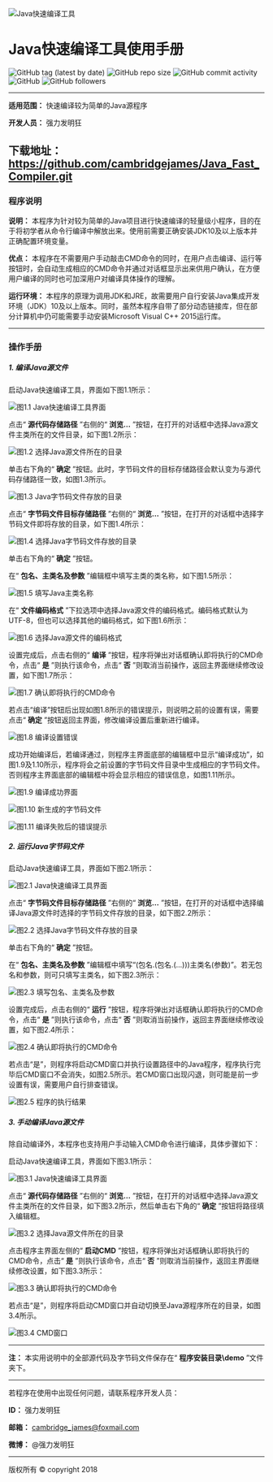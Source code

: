 ![Java快速编译工具](http://upload-images.jianshu.io/upload_images/13775732-a537d606fea4ddb0?imageMogr2/auto-orient/strip%7CimageView2/2/w/1240)
# Java快速编译工具使用手册
![GitHub tag (latest by date)](https://img.shields.io/github/v/tag/cambridgejames/JavaFastCompiler?color=red)
![GitHub repo size](https://img.shields.io/github/repo-size/cambridgejames/JavaFastCompiler?color=yellow)
![GitHub commit activity](https://img.shields.io/github/commit-activity/w/cambridgejames/JavaFastCompiler)
![GitHub](https://img.shields.io/github/license/cambridgejames/JavaFastCompiler)
![GitHub followers](https://img.shields.io/github/followers/cambridgejames?label=Follow&style=social)

---
**适用范围：** 快速编译较为简单的Java源程序

**开发人员：** 强力发明狂

**下载地址：** https://github.com/cambridgejames/Java_Fast_Compiler.git
---

### 程序说明

**说明：** 本程序为针对较为简单的Java项目进行快速编译的轻量级小程序，目的在于将初学者从命令行编译中解放出来。使用前需要正确安装JDK10及以上版本并正确配置环境变量。

**优点：** 本程序在不需要用户手动敲击CMD命令的同时，在用户点击编译、运行等按钮时，会自动生成相应的CMD命令并通过对话框显示出来供用户确认，在方便用户编译的同时也可加深用户对编译具体操作的理解。

**运行环境：** 本程序的原理为调用JDK和JRE，故需要用户自行安装Java集成开发环境（JDK）10及以上版本。同时，虽然本程序自带了部分动态链接库，但在部分计算机中仍可能需要手动安装Microsoft Visual C++ 2015运行库。

---

### 操作手册

##### 1. 编译Java源文件

启动Java快速编译工具，界面如下图1.1所示：

![图1.1 Java快速编译工具界面](http://upload-images.jianshu.io/upload_images/13775732-76f32e1778532c75?imageMogr2/auto-orient/strip%7CimageView2/2/w/1240)

点击“ **源代码存储路径** ”右侧的“ **浏览…** ”按钮，在打开的对话框中选择Java源文件主类所在的文件目录，如下图1.2所示：

![图1.2 选择Java源文件所在的目录](http://upload-images.jianshu.io/upload_images/13775732-80e406979b9b9c40?imageMogr2/auto-orient/strip%7CimageView2/2/w/1240)

单击右下角的“ **确定** ”按钮。此时，字节码文件的目标存储路径会默认变为与源代码存储路径一致，如图1.3所示。

![图1.3 Java字节码文件存放的目录](http://upload-images.jianshu.io/upload_images/13775732-bf46401bc05a745c?imageMogr2/auto-orient/strip%7CimageView2/2/w/1240)

点击“ **字节码文件目标存储路径** ”右侧的“ **浏览…** ”按钮，在打开的对话框中选择字节码文件即将存放的目录，如下图1.4所示：

![图1.4 选择Java字节码文件存放的目录](http://upload-images.jianshu.io/upload_images/13775732-1158277dadf2a1c8?imageMogr2/auto-orient/strip%7CimageView2/2/w/1240)

单击右下角的“ **确定** ”按钮。

在“ **包名、主类名及参数** ”编辑框中填写主类的类名称，如下图1.5所示：

![图1.5 填写Java主类名称](http://upload-images.jianshu.io/upload_images/13775732-d1732ab4530696bf?imageMogr2/auto-orient/strip%7CimageView2/2/w/1240)

在“ **文件编码格式** ”下拉选项中选择Java源文件的编码格式。编码格式默认为UTF-8，但也可以选择其他的编码格式，如下图1.6所示：

![图1.6 选择Java源文件的编码格式](http://upload-images.jianshu.io/upload_images/13775732-3aad6869f94d37f5?imageMogr2/auto-orient/strip%7CimageView2/2/w/1240)

设置完成后，点击右侧的“ **编译** ”按钮，程序将弹出对话框确认即将执行的CMD命令，点击“ **是** ”则执行该命令，点击“ **否** ”则取消当前操作，返回主界面继续修改设置，如下图1.7所示：

![图1.7 确认即将执行的CMD命令](http://upload-images.jianshu.io/upload_images/13775732-31bb42ec357233ca?imageMogr2/auto-orient/strip%7CimageView2/2/w/1240)

若点击“编译”按钮后出现如图1.8所示的错误提示，则说明之前的设置有误，需要点击“ **确定** ”按钮返回主界面，修改编译设置后重新进行编译。

![图1.8 编译设置错误](http://upload-images.jianshu.io/upload_images/13775732-25824d39263c40fd?imageMogr2/auto-orient/strip%7CimageView2/2/w/1240)

成功开始编译后，若编译通过，则程序主界面底部的编辑框中显示“编译成功”，如图1.9及1.10所示，程序将会之前设置的字节码文件目录中生成相应的字节码文件。否则程序主界面底部的编辑框中将会显示相应的错误信息，如图1.11所示。

![图1.9 编译成功界面](http://upload-images.jianshu.io/upload_images/13775732-a3bfe6e5549594d5?imageMogr2/auto-orient/strip%7CimageView2/2/w/1240)

![图1.10 新生成的字节码文件](http://upload-images.jianshu.io/upload_images/13775732-1b826a19d3932327?imageMogr2/auto-orient/strip%7CimageView2/2/w/1240)

![图1.11 编译失败后的错误提示](http://upload-images.jianshu.io/upload_images/13775732-b025cd0c5fe020e9?imageMogr2/auto-orient/strip%7CimageView2/2/w/1240)

##### 2. 运行Java字节码文件

启动Java快速编译工具，界面如下图2.1所示：

![图2.1 Java快速编译工具界面](http://upload-images.jianshu.io/upload_images/13775732-b6a648b44563665e?imageMogr2/auto-orient/strip%7CimageView2/2/w/1240)

点击“ **字节码文件目标存储路径** ”右侧的“ **浏览…** ”按钮，在打开的对话框中选择编译Java源文件时选择的字节码文件存放的目录，如下图2.2所示：

![图2.2 选择Java字节码文件存放的目录](http://upload-images.jianshu.io/upload_images/13775732-5ce3975d7a793188?imageMogr2/auto-orient/strip%7CimageView2/2/w/1240)

单击右下角的“ **确定** ”按钮。

在“ **包名、主类名及参数** ”编辑框中填写“(包名.(包名.(...)))主类名(参数)”。若无包名和参数，则可只填写主类名，如下图2.3所示：

![图2.3 填写包名、主类名及参数](http://upload-images.jianshu.io/upload_images/13775732-add2096a8e377e75?imageMogr2/auto-orient/strip%7CimageView2/2/w/1240)

设置完成后，点击右侧的“ **运行** ”按钮，程序将弹出对话框确认即将执行的CMD命令，点击“ **是** ”则执行该命令，点击“ **否** ”则取消当前操作，返回主界面继续修改设置，如下图2.4所示：

![图2.4 确认即将执行的CMD命令](http://upload-images.jianshu.io/upload_images/13775732-322bb3d241b6e508?imageMogr2/auto-orient/strip%7CimageView2/2/w/1240)

若点击“是”，则程序将启动CMD窗口并执行设置路径中的Java程序，程序执行完毕后CMD窗口不会消失，如图2.5所示。若CMD窗口出现闪退，则可能是前一步设置有误，需要用户自行排查错误。

![图2.5 程序的执行结果](http://upload-images.jianshu.io/upload_images/13775732-d17d75dd2d88d4ea?imageMogr2/auto-orient/strip%7CimageView2/2/w/1240)

##### 3. 手动编译Java源文件

除自动编译外，本程序也支持用户手动输入CMD命令进行编译，具体步骤如下：

启动Java快速编译工具，界面如下图3.1所示：

![图3.1 Java快速编译工具界面](http://upload-images.jianshu.io/upload_images/13775732-febf650bcab6b2fb?imageMogr2/auto-orient/strip%7CimageView2/2/w/1240)

点击“ **源代码存储路径** ”右侧的“ **浏览…** ”按钮，在打开的对话框中选择Java源文件主类所在的文件目录，如下图3.2所示，然后单击右下角的“ **确定** ”按钮将路径填入编辑框。

![图3.2 选择Java源文件所在的目录](http://upload-images.jianshu.io/upload_images/13775732-f787a39f64752325?imageMogr2/auto-orient/strip%7CimageView2/2/w/1240)

点击程序主界面左侧的“ **启动CMD** ”按钮，程序将弹出对话框确认即将执行的CMD命令，点击“ **是** ”则执行该命令，点击“ **否** ”则取消当前操作，返回主界面继续修改设置，如下图3.3所示：

![图3.3 确认即将执行的CMD命令](http://upload-images.jianshu.io/upload_images/13775732-9e5f0d6066084656?imageMogr2/auto-orient/strip%7CimageView2/2/w/1240)

若点击“是”，则程序将启动CMD窗口并自动切换至Java源程序所在的目录，如图3.4所示。

![图3.4 CMD窗口](http://upload-images.jianshu.io/upload_images/13775732-5fcbc38e64033d1a?imageMogr2/auto-orient/strip%7CimageView2/2/w/1240)

---
**注：** 本实用说明中的全部源代码及字节码文件保存在“ **程序安装目录\demo** ”文件夹下。

---
若程序在使用中出现任何问题，请联系程序开发人员：

**ID：** 强力发明狂

**邮箱：** cambridge_james@foxmail.com

**微博：** @强力发明狂

---
版权所有 &copy; copyright 2018
